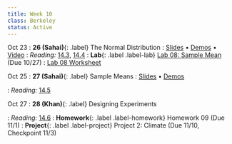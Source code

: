 ```yaml
---
title: Week 10
class: Berkeley
status: Active
---
```


Oct 23
: **26 (Sahai)**{: .label} The Normal Distribution
  : [Slides](https://docs.google.com/presentation/d/18kQUPwXMuxEAi7ECthatEyNs48CetWNRTEzhTUmOuak/edit?usp=sharing) &#8226; [Demos](https://data8.datahub.berkeley.edu/hub/user-redirect/git-pull?repo=https%3A%2F%2Fgithub.com%2Fdata-8%2Fmaterials-fa23&urlpath=tree%2Fmaterials-fa23%2Flec%2Flec26%2Flec26.ipynb&branch=main) &#8226; [Video](https://bcourses.berkeley.edu/courses/1528314/external_tools/78985)
: *Reading:* [14.3](https://inferentialthinking.com/chapters/14/3/SD_and_the_Normal_Curve.html), [14.4](https://inferentialthinking.com/chapters/14/4/Central_Limit_Theorem.html)
: **Lab**{: .label .label-lab} [Lab 08: Sample Mean](https://data8.datahub.berkeley.edu/hub/user-redirect/git-pull?repo=https%3A%2F%2Fgithub.com%2Fdata-8%2Fmaterials-fa23&urlpath=tree%2Fmaterials-fa23%2Flab%2Flab08%2Flab08.ipynb) (Due 10/27)
  : [Lab 08 Worksheet](https://drive.google.com/file/d/1WVz90_zobHhWVQADLluOc_Ny-RcTLWMZ/view?usp=share_link)

Oct 25
: **27 (Sahai)**{: .label} Sample Means
  : [Slides](https://docs.google.com/presentation/d/1wBWz5nS1EHo0STSW2X4Wk4Z2AAfrWeQKxYHev-Wx0bE/edit?usp=sharing) &#8226; [Demos](https://data8.datahub.berkeley.edu/hub/user-redirect/git-pull?repo=https%3A%2F%2Fgithub.com%2Fdata-8%2Fmaterials-fa23&urlpath=tree%2Fmaterials-fa23%2Flec%2Flec27%2Flec27.ipynb&branch=main)
   <!-- &#8226; [Video](https://bcourses.berkeley.edu/courses/1528314/external_tools/78985) -->
: *Reading:* [14.5](https://inferentialthinking.com/chapters/14/5/Variability_of_the_Sample_Mean.html)

Oct 27
: **28 (Khan)**{: .label} Designing Experiments
  <!-- : [Slides]() &#8226; [Demos]()-->
   <!-- &#8226; [Video](https://bcourses.berkeley.edu/courses/1528314/external_tools/78985) -->
: *Reading:* [14.6](https://inferentialthinking.com/chapters/14/6/Choosing_a_Sample_Size.html)
: **Homework**{: .label .label-homework} Homework 09 (Due 11/1)
: **Project**{: .label .label-project} Project 2: Climate (Due 11/10, Checkpoint 11/3)
